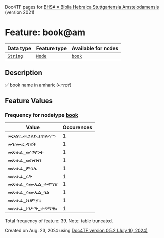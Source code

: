 Doc4TF pages for [BHSA = Biblia Hebraica Stuttgartensia Amstelodamensis](https://github.com/ETCBC/BHSA/tree/master/tf) (version 2021)
# Feature: book@am
Data type|Feature type|Available for nodes
---|---|---
[`String`](featuresbydatatype.md#string)|[`Node`](featuresbytype.md#node)| [`book`](featuresbynodetype.md#book) 
## Description
✅ book name in amharic (ኣማርኛ)
## Feature Values
### Frequency for nodetype [book](featuresbynodetype.md#book)
Value|Occurences
---|---
መኃልየ_መኃልይ_ዘሰሎሞን|1
መዝሙረ_ዳዊት|1
መጽሐፈ_መሣፍንት|1
መጽሐፈ_መክብብ|1
መጽሐፈ_ምሳሌ|1
መጽሐፈ_ሩት|1
መጽሐፈ_ሳሙኤል_ቀዳማዊ|1
መጽሐፈ_ሳሙኤል_ካል|1
መጽሐፈ_ነህምያ።|1
መጽሐፈ_ነገሥት_ቀዳማዊ።|1

Total frequency of feature: 39. Note: table truncated.
  

Created on Aug. 23, 2024 using [Doc4TF version 0.5.2 (July 10, 2024)](https://github.com/tonyjurg/Doc4TF/blob/main/CreateFeatureDoc.ipynb) 